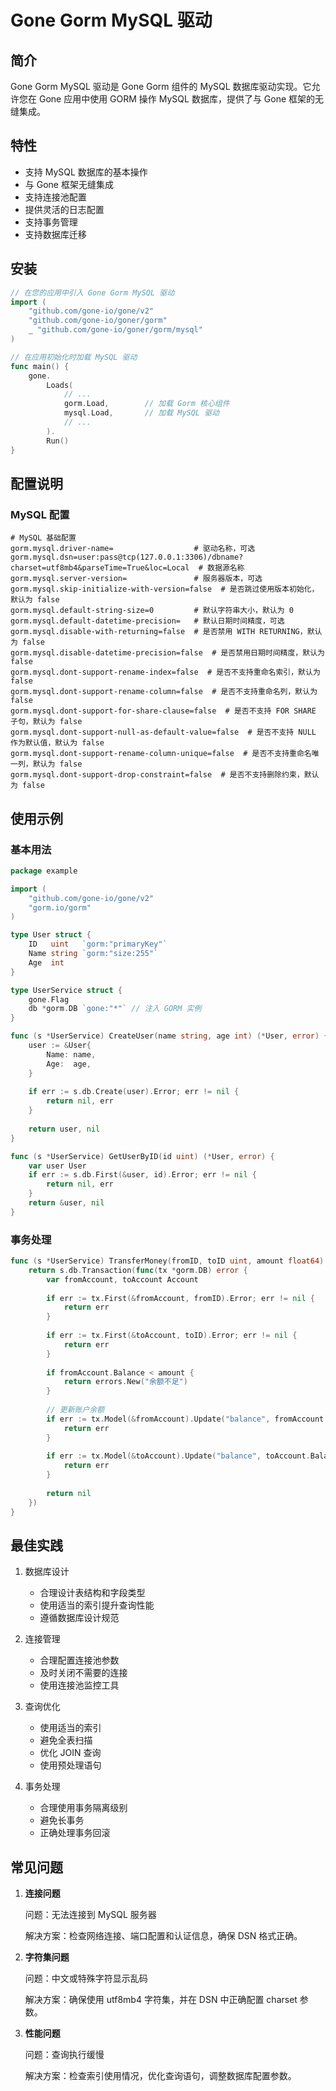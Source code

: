 # Gone Gorm MySQL 驱动

## 简介

Gone Gorm MySQL 驱动是 Gone Gorm 组件的 MySQL 数据库驱动实现。它允许您在 Gone 应用中使用 GORM 操作 MySQL 数据库，提供了与 Gone 框架的无缝集成。

## 特性

- 支持 MySQL 数据库的基本操作
- 与 Gone 框架无缝集成
- 支持连接池配置
- 提供灵活的日志配置
- 支持事务管理
- 支持数据库迁移

## 安装

```go
// 在您的应用中引入 Gone Gorm MySQL 驱动
import (
    "github.com/gone-io/gone/v2"
    "github.com/gone-io/goner/gorm"
    _ "github.com/gone-io/goner/gorm/mysql"
)

// 在应用初始化时加载 MySQL 驱动
func main() {
    gone.
        Loads(
            // ...
            gorm.Load,        // 加载 Gorm 核心组件
            mysql.Load,       // 加载 MySQL 驱动
            // ...
        ).
        Run()
}
```

## 配置说明

### MySQL 配置

```properties
# MySQL 基础配置
gorm.mysql.driver-name=                  # 驱动名称，可选
gorm.mysql.dsn=user:pass@tcp(127.0.0.1:3306)/dbname?charset=utf8mb4&parseTime=True&loc=Local  # 数据源名称
gorm.mysql.server-version=               # 服务器版本，可选
gorm.mysql.skip-initialize-with-version=false  # 是否跳过使用版本初始化，默认为 false
gorm.mysql.default-string-size=0         # 默认字符串大小，默认为 0
gorm.mysql.default-datetime-precision=   # 默认日期时间精度，可选
gorm.mysql.disable-with-returning=false  # 是否禁用 WITH RETURNING，默认为 false
gorm.mysql.disable-datetime-precision=false  # 是否禁用日期时间精度，默认为 false
gorm.mysql.dont-support-rename-index=false  # 是否不支持重命名索引，默认为 false
gorm.mysql.dont-support-rename-column=false  # 是否不支持重命名列，默认为 false
gorm.mysql.dont-support-for-share-clause=false  # 是否不支持 FOR SHARE 子句，默认为 false
gorm.mysql.dont-support-null-as-default-value=false  # 是否不支持 NULL 作为默认值，默认为 false
gorm.mysql.dont-support-rename-column-unique=false  # 是否不支持重命名唯一列，默认为 false
gorm.mysql.dont-support-drop-constraint=false  # 是否不支持删除约束，默认为 false
```

## 使用示例

### 基本用法

```go
package example

import (
    "github.com/gone-io/gone/v2"
    "gorm.io/gorm"
)

type User struct {
    ID   uint   `gorm:"primaryKey"`
    Name string `gorm:"size:255"`
    Age  int
}

type UserService struct {
    gone.Flag
    db *gorm.DB `gone:"*"` // 注入 GORM 实例
}

func (s *UserService) CreateUser(name string, age int) (*User, error) {
    user := &User{
        Name: name,
        Age:  age,
    }
    
    if err := s.db.Create(user).Error; err != nil {
        return nil, err
    }
    
    return user, nil
}

func (s *UserService) GetUserByID(id uint) (*User, error) {
    var user User
    if err := s.db.First(&user, id).Error; err != nil {
        return nil, err
    }
    return &user, nil
}
```

### 事务处理

```go
func (s *UserService) TransferMoney(fromID, toID uint, amount float64) error {
    return s.db.Transaction(func(tx *gorm.DB) error {
        var fromAccount, toAccount Account
        
        if err := tx.First(&fromAccount, fromID).Error; err != nil {
            return err
        }
        
        if err := tx.First(&toAccount, toID).Error; err != nil {
            return err
        }
        
        if fromAccount.Balance < amount {
            return errors.New("余额不足")
        }
        
        // 更新账户余额
        if err := tx.Model(&fromAccount).Update("balance", fromAccount.Balance - amount).Error; err != nil {
            return err
        }
        
        if err := tx.Model(&toAccount).Update("balance", toAccount.Balance + amount).Error; err != nil {
            return err
        }
        
        return nil
    })
}
```

## 最佳实践

1. 数据库设计
   - 合理设计表结构和字段类型
   - 使用适当的索引提升查询性能
   - 遵循数据库设计规范

2. 连接管理
   - 合理配置连接池参数
   - 及时关闭不需要的连接
   - 使用连接池监控工具

3. 查询优化
   - 使用适当的索引
   - 避免全表扫描
   - 优化 JOIN 查询
   - 使用预处理语句

4. 事务处理
   - 合理使用事务隔离级别
   - 避免长事务
   - 正确处理事务回滚

## 常见问题

1. **连接问题**
   
   问题：无法连接到 MySQL 服务器
   
   解决方案：检查网络连接、端口配置和认证信息，确保 DSN 格式正确。

2. **字符集问题**
   
   问题：中文或特殊字符显示乱码
   
   解决方案：确保使用 utf8mb4 字符集，并在 DSN 中正确配置 charset 参数。

3. **性能问题**
   
   问题：查询执行缓慢
   
   解决方案：检查索引使用情况，优化查询语句，调整数据库配置参数。
